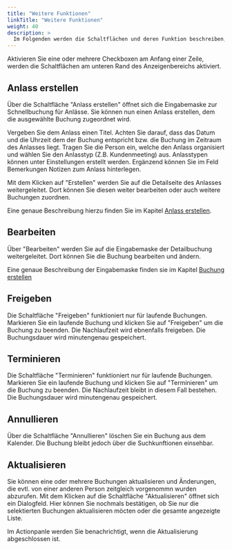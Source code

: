 ```yaml
---
title: "Weitere Funktionen"
linkTitle: "Weitere Funktionen"
weight: 40
description: >
  Im Folgenden werden die Schaltflächen und deren Funktion beschreiben, die am unteren Rand des Anzeigenbereichs angegliedert sind. 
---
```

Aktivieren Sie eine oder mehrere Checkboxen am Anfang einer Zeile, werden die Schaltflächen am unteren Rand des Anzeigenbereichs aktiviert.

<!-- Bild Anzeigenbereich mit aktivierten Schaltflächen -->

## Anlass erstellen
Über die Schaltfläche "Anlass erstellen" öffnet sich die Eingabemaske zur Schnellbuchung für Anlässe. Sie können nun einen Anlass erstellen, dem die ausgewählte Buchung zugeordnet wird.

<!-- Bild offenes Fenster Schnellbuchung Anlass -->

Vergeben Sie dem Anlass einen Titel. Achten Sie darauf, dass das Datum und die Uhrzeit dem der Buchung entspricht bzw. die Buchung im Zeitraum des Anlasses liegt. Tragen Sie die Person ein, welche den Anlass organisiert und wählen Sie den Anlasstyp (Z.B. Kundenmeeting) aus. Anlasstypen können unter Einstellungen erstellt werden.
Ergänzend können Sie im Feld Bemerkungen Notizen zum Anlass hinterlegen.

Mit dem Klicken auf "Erstellen" werden Sie auf die Detailseite des Anlasses weitergeleitet. Dort können Sie diesen weiter bearbeiten oder auch weitere Buchungen zuordnen.

<!-- Bild Detailseite Anlass erstellen/Bearbeiten -->

Eine genaue Beschreibung hierzu finden Sie im Kapitel [Anlass erstellen](/Buchen/Anlass-erstellen).

<!-- Verlinkung anpassen -->

## Bearbeiten
Über "Bearbeiten" werden Sie auf die Eingabemaske der Detailbuchung weitergeleitet. Dort können Sie die Buchung bearbeiten und ändern.

<!-- Bild Detailbuchung -->

Eine genaue Beschreibung der Eingabemaske finden sie im Kapitel [Buchung erstellen](/Buchen/Buchung-erstellen)

<!-- Verlinkung anpassen -->

## Freigeben
Die Schaltfläche "Freigeben" funktioniert nur für laufende Buchungen. Markieren Sie ein laufende Buchung und klicken Sie auf "Freigeben" um die Buchung zu beenden. Die Nachlaufzeit wird ebnenfalls freigeben. Die Buchungsdauer wird minutengenau gespeichert.

<!-- Bild Buchung freigeben -->

## Terminieren
Die Schaltfläche "Terminieren" funktioniert nur für laufende Buchungen. Markieren Sie ein laufende Buchung und klicken Sie auf "Terminieren" um die Buchung zu beenden. Die Nachlaufzeit bleibt in diesem Fall bestehen. Die Buchungsdauer wird minutengenau gespeichert.

## Annullieren
Über die Schaltfläche "Annullieren" löschen Sie ein Buchung aus dem Kalender. Die Buchung bleibt jedoch über die Suchkunftionen einsehbar.

<!-- Bild Dialogfeld Annullieren -->

## Aktualisieren
Sie können eine oder mehrere Buchungen aktualisieren und Änderungen, die evtl. von einer anderen Person zeitgleich vorgenommn wurden abzurufen.
Mit dem Klicken auf die Schaltfläche "Aktualisieren" öffnet sich ein Dialogfeld. Hier können Sie nochmals bestätigen, ob Sie nur die selektierten Buchungen aktualisieren möcten oder die gesamte angezeigte Liste.

<!-- Bild Dialogfeld  -->

Im Actionpanle werden Sie benachrichtigt, wenn die Aktualisierung abgeschlossen ist.

<!-- Bild Actionpanel -->